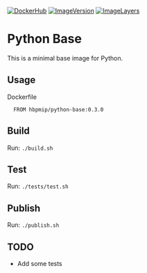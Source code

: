 [![DockerHub](https://img.shields.io/badge/docker-hbpmip%2Fpython--base-008bb8.svg)](https://hub.docker.com/r/hbpmip/python-base/)
[![ImageVersion](https://images.microbadger.com/badges/version/hbpmip/python-base.svg)](https://hub.docker.com/r/hbpmip/python-base/tags "hbpmip/python-base image tags")
[![ImageLayers](https://images.microbadger.com/badges/image/hbpmip/python-base.svg)](https://microbadger.com/#/images/hbpmip/python-base "hbpmip/python-base on microbadger")

# Python Base

This is a minimal base image for Python.

## Usage

Dockerfile
```
  FROM hbpmip/python-base:0.3.0
```


## Build

Run: `./build.sh`


## Test

Run: `./tests/test.sh`


## Publish

Run: `./publish.sh`


## TODO

* Add some tests
